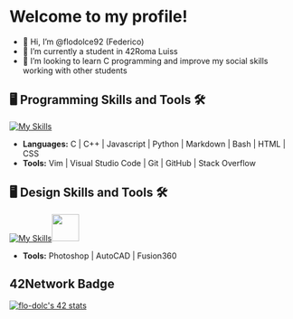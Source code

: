 # Welcome to my profile!

- 👋 Hi, I’m @flodolce92 (Federico)
- 🌱 I’m currently a student in 42Roma Luiss
- 💞️ I’m looking to learn C programming and improve my social skills working with other students

## 🖥️ Programming Skills and Tools 🛠️
[![My Skills](https://skillicons.dev/icons?i=c,cpp,javascript,python,md,bash,html,css,vim,vscode,git,github,stackoverflow)](https://skillicons.dev)
- **Languages:** C | C++ | Javascript | Python | Markdown | Bash | HTML | CSS
- **Tools:** Vim | Visual Studio Code | Git | GitHub | Stack Overflow

## 🖥️ Design Skills and Tools 🛠️
[![My Skills](https://skillicons.dev/icons?i=ps,autocad)](https://skillicons.dev)<img src="https://seeklogo.com/images/A/autodesk-fusion-360-logo-7F72A76397-seeklogo.com.png" width="48" height="48" />
- **Tools:** Photoshop | AutoCAD | Fusion360

## 42Network Badge
[![flo-dolc's 42 stats](https://badge.mediaplus.ma/greenbinary/flo-dolc?1337Badge=off&42Network=off&UM6P=off)](https://github.com/oakoudad/badge42)
